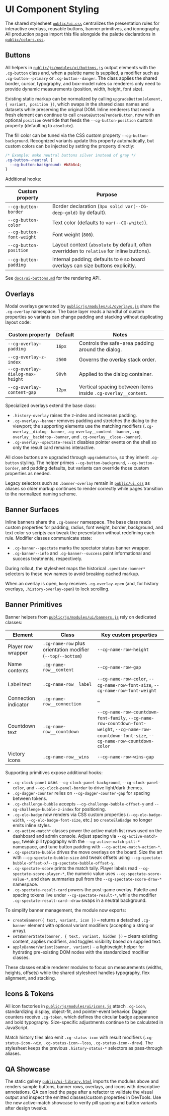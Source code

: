 # UI Component Styling

The shared stylesheet [`public/ui.css`](../public/ui.css) centralizes the presentation rules for interactive overlays, reusable buttons, banner primitives, and iconography. All production pages import this file alongside the palette declarations in [`public/colors.css`](../public/colors.css).

## Buttons

All helpers in [`public/js/modules/ui/buttons.js`](../public/js/modules/ui/buttons.js) output elements with the `.cg-button` class and, when a palette name is supplied, a modifier such as `.cg-button--primary` or `.cg-button--danger`. The class applies the shared border, cursor, typography, and box-model rules so renderers only need to provide dynamic measurements (position, width, height, font size).

Existing static markup can be normalized by calling `upgradeButton(element, { variant, position })`, which swaps in the shared class names and datasets while preserving the original DOM. Inline renderers that need a fresh element can continue to call `createButton`/`renderButton`, now with an optional `position` override that feeds the `--cg-button-position` custom property (defaulting to `absolute`).

The fill color can be tuned via the CSS custom property `--cg-button-background`. Recognized variants update this property automatically, but custom colors can be injected by setting the property directly:

```css
/* Example: make neutral buttons silver instead of gray */
.cg-button--neutral {
  --cg-button-background: #b8b8c4;
}
```

Additional hooks:

| Custom property | Purpose |
| --- | --- |
| `--cg-button-border` | Border declaration (`3px solid var(--CG-deep-gold)` by default). |
| `--cg-button-color` | Text color (defaults to `var(--CG-white)`). |
| `--cg-button-font-weight` | Font weight (`800`). |
| `--cg-button-position` | Layout context (`absolute` by default, often overridden to `relative` for inline buttons). |
| `--cg-button-padding` | Internal padding; defaults to `0` so board overlays can size buttons explicitly. |

See [`docs/ui-buttons.md`](./ui-buttons.md) for the rendering API.

## Overlays

Modal overlays generated by [`public/js/modules/ui/overlays.js`](../public/js/modules/ui/overlays.js) share the `.cg-overlay` namespace. The base layer reads a handful of custom properties so variants can change padding and stacking without duplicating layout code:

| Custom property | Default | Notes |
| --- | --- | --- |
| `--cg-overlay-padding` | `16px` | Controls the safe-area padding around the dialog. |
| `--cg-overlay-z-index` | `2500` | Governs the overlay stack order. |
| `--cg-overlay-dialog-max-height` | `90vh` | Applied to the dialog container. |
| `--cg-overlay-content-gap` | `12px` | Vertical spacing between items inside `.cg-overlay__content`. |

Specialized overlays extend the base class:

- `.history-overlay` raises the z-index and increases padding.
- `.cg-overlay--banner` removes padding and stretches the dialog to the viewport; the supporting elements use the matching modifiers (`.cg-overlay__dialog--banner`, `.cg-overlay__content--banner`, `.cg-overlay__backdrop--banner`, and `.cg-overlay__close--banner`).
- `.cg-overlay--spectate-result` disables pointer events on the shell so only the result card remains interactive.

All close buttons are upgraded through `upgradeButton`, so they inherit `.cg-button` styling. The helper primes `--cg-button-background`, `--cg-button-border`, and padding defaults, but variants can override those custom properties as needed.

Legacy selectors such as `.banner-overlay` remain in [`public/ui.css`](../public/ui.css) as aliases so older markup continues to render correctly while pages transition to the normalized naming scheme.

## Banner Surfaces

Inline banners share the `.cg-banner` namespace. The base class reads custom properties for padding, radius, font weight, border, background, and text color so scripts can tweak the presentation without redefining each rule. Modifier classes communicate state:

- `.cg-banner--spectate` marks the spectator status banner wrapper.
- `.cg-banner--info` and `.cg-banner--success` paint informational and success treatments, respectively.

During rollout, the stylesheet maps the historical `.spectate-banner*` selectors to these new names to avoid breaking cached markup.

When an overlay is open, `body` receives `.cg-overlay-open` (and, for history overlays, `.history-overlay-open`) to lock scrolling.

## Banner Primitives

Banner helpers from [`public/js/modules/ui/banners.js`](../public/js/modules/ui/banners.js) rely on dedicated classes:

| Element | Class | Key custom properties |
| --- | --- | --- |
| Player row wrapper | `.cg-name-row` plus orientation modifier (`--top`/`--bottom`) | `--cg-name-row-height` |
| Name contents | `.cg-name-row__content` | `--cg-name-row-gap` |
| Label text | `.cg-name-row__label` | `--cg-name-row-color`, `--cg-name-row-font-size`, `--cg-name-row-font-weight` |
| Connection indicator | `.cg-name-row__connection` | – |
| Countdown text | `.cg-name-row__countdown` | `--cg-name-row-countdown-font-family`, `--cg-name-row-countdown-font-weight`, `--cg-name-row-countdown-font-size`, `--cg-name-row-countdown-color` |
| Victory icons | `.cg-name-row__wins` | `--cg-name-row-wins-gap` |

Supporting primitives expose additional hooks:

- `.cg-clock-panel` uses `--cg-clock-panel-background`, `--cg-clock-panel-color`, and `--cg-clock-panel-border` to drive light/dark themes.
- `.cg-dagger-counter` relies on `--cg-dagger-counter-gap` for spacing between tokens.
- `.cg-challenge-bubble` accepts `--cg-challenge-bubble-offset-y` and `--cg-challenge-bubble-z-index` for positioning.
- `.cg-elo-badge` now renders via CSS custom properties (`--cg-elo-badge-width`, `--cg-elo-badge-font-size`, etc.) so `createEloBadge` no longer emits inline styles.
- `.cg-active-match*` classes power the active match list rows used on the dashboard and admin console. Adjust spacing via `--cg-active-match-gap`, tweak pill typography with the `--cg-active-match-pill-*` namespace, and tune button padding with `--cg-active-match-action-*`.
- `.cg-spectate-bubble` drives the move overlays on the board. Size the art with `--cg-spectate-bubble-size` and tweak offsets using `--cg-spectate-bubble-offset-x`/`--cg-spectate-bubble-offset-y`.
- `.cg-spectate-score` prints the match tally. Player labels read `--cg-spectate-score-player-*`, the numeric value uses `--cg-spectate-score-value-*`, and draw summaries pull from the `--cg-spectate-score-draw-*` namespace.
- `.cg-spectate-result-card` powers the post-game overlay. Palette and spacing tokens live under `--cg-spectate-result-*`, while the modifier `.cg-spectate-result-card--draw` swaps in a neutral background.

To simplify banner management, the module now exports:

- `createBanner({ text, variant, icon })` – returns a detached `.cg-banner` element with optional variant modifiers (accepting a string or array).
- `setBannerState(banner, { text, variant, hidden })` – clears existing content, applies modifiers, and toggles visibility based on supplied text.
- `applyBannerVariant(banner, variant)` – a lightweight helper for hydrating pre-existing DOM nodes with the standardized modifier classes.

These classes enable renderer modules to focus on measurements (widths, heights, offsets) while the shared stylesheet handles typography, flex alignment, and stacking.

## Icons & Tokens

All icon factories in [`public/js/modules/ui/icons.js`](../public/js/modules/ui/icons.js) attach `.cg-icon`, standardizing display, object-fit, and pointer-event behavior. Dagger counters receive `.cg-token`, which defines the circular badge appearance and bold typography. Size-specific adjustments continue to be calculated in JavaScript.

Match history tiles also emit `.cg-status-icon` with result modifiers (`.cg-status-icon--win`, `.cg-status-icon--loss`, `.cg-status-icon--draw`). The stylesheet keeps the previous `.history-status-*` selectors as pass-through aliases.

## QA Showcase

The static gallery [`public/ui-library.html`](../public/ui-library.html) imports the modules above and renders sample buttons, banner rows, overlays, and icons with descriptive annotations. QA can load the page after a refactor to validate the visual output and inspect the emitted classes/custom properties in DevTools. Use the new active-match showcase to verify pill spacing and button variants after design tweaks.
